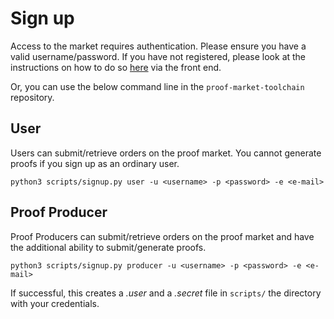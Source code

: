 # Sign up

Access to the market requires authentication. Please ensure you have a valid username/password. If you have not registered, please look at the instructions on how to do so [here](../front-end.md#new-user-signup) via the front end.

Or, you can use the below command line in the `proof-market-toolchain` repository.

## User

Users can submit/retrieve orders on the proof market. You cannot generate proofs if you sign up as an ordinary user.

```
python3 scripts/signup.py user -u <username> -p <password> -e <e-mail>
```

## Proof Producer

Proof Producers can submit/retrieve orders on the proof market and have the additional ability to submit/generate proofs.&#x20;

```
python3 scripts/signup.py producer -u <username> -p <password> -e <e-mail>
```

If successful, this creates a _.user_ and a _.secret_ file in `scripts/`  the directory with your credentials.

